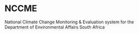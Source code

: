 # NCCME
National Climate Change Monitoring &amp; Evaluation system for the Department of Environmental Affairs South Africa
